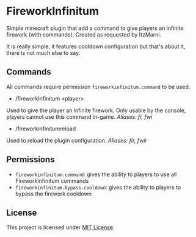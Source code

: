 # FireworkInfinitum
 Simple minecraft plugin that add a command to give players an infinite firework (with commands). Created as requested by ItzMarni.

It is really simple, it features cooldown configuration but that's about it, there is not much else to say.

## Commands

All commands require permission `fireworkinfinitum.command` to be used.

* /fireworkinfinitum \<player>

Used to give the player an infinite firework. Only usable by the console, players cannot use this command in-game. *Aliases:  fi, fwi*

* /fireworkinfinitumreload

Used to reload the plugin configuration. *Aliases:  fir, fwir*

## Permissions

- `fireworkinfinitum.command`: gives the ability to players to use all FireworkInfinitum commands
- `fireworkinfinitum.bypass.cooldown`: gives the ability to players to bypass the firework cooldown

## License

This project is licensed under [MIT License](LICENSE).
